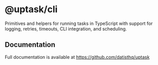 # @uptask/cli

Primitives and helpers for running tasks in TypeScript with support for logging, retries, timeouts, CLI integration, and scheduling.

## Documentation

Full documentation is available at https://github.com/datisthq/uptask
